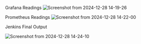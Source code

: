 Grafana Readings
![Screenshot from 2024-12-28 14-19-26](https://github.com/user-attachments/assets/468e4b28-96ee-4b01-86ca-7708c604b7e1)


Prometheus Readings
![Screenshot from 2024-12-28 14-22-00](https://github.com/user-attachments/assets/3342af21-ad10-472d-ad38-4d21bcfd3faf)


Jenkins Final Output

![Screenshot from 2024-12-28 14-24-10](https://github.com/user-attachments/assets/d17f5cc9-0e32-4bd8-b09d-c5d1462d362e)
